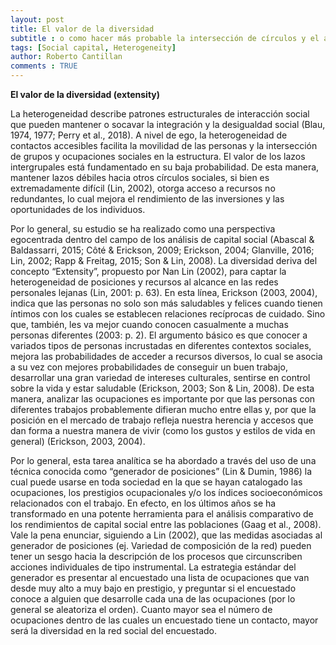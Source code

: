 ```yaml
---
layout: post
title: El valor de la diversidad 
subtitle : o como hacer más probable la intersección de círculos y el acceso a recursos no redundantes. 
tags: [Social capital, Heterogeneity]
author: Roberto Cantillan
comments : TRUE
---
```


**El valor de la diversidad (extensity)**

La heterogeneidad describe patrones estructurales de interacción social que 
pueden mantener o socavar la integración y la desigualdad social (Blau, 1974, 
1977; Perry et al., 2018). A nivel de ego, la heterogeneidad de contactos 
accesibles facilita la movilidad de las personas y la intersección de grupos y 
ocupaciones sociales en la estructura. El valor de los lazos intergrupales está 
fundamentado en su baja probabilidad. De esta manera, mantener lazos débiles 
hacia otros círculos sociales, si bien es extremadamente difícil (Lin, 2002), 
otorga acceso a recursos no redundantes, lo cual mejora el rendimiento de las 
inversiones y las oportunidades de los individuos. 

Por lo general, su estudio se ha realizado como una perspectiva egocentrada 
dentro del campo de los análisis de capital social (Abascal & Baldassarri, 2015; 
Côté & Erickson, 2009; Erickson, 2004; Glanville, 2016; Lin, 2002; Rapp & 
Freitag, 2015; Son & Lin, 2008). La diversidad deriva del concepto “Extensity”, 
propuesto por Nan Lin (2002), para captar la heterogeneidad de posiciones y 
recursos al alcance en las redes personales lejanas (Lin, 2001: p. 63). En esta 
línea, Erickson (2003, 2004), indica que las personas no solo son más saludables 
y felices cuando tienen íntimos con los cuales se establecen relaciones 
recíprocas de cuidado. Sino que, también, les va mejor cuando conocen 
casualmente a muchas personas diferentes (2003: p. 2). El argumento básico es 
que conocer a variados tipos de personas incrustadas en diferentes contextos 
sociales, mejora las probabilidades de acceder a recursos diversos, lo cual se
asocia a su vez con mejores probabilidades de conseguir un buen trabajo, 
desarrollar una gran variedad de intereses culturales, sentirse en control 
sobre la vida y estar saludable (Erickson, 2003; Son & Lin, 2008). De esta 
manera, analizar las ocupaciones es importante por que las personas con 
diferentes trabajos probablemente difieran mucho entre ellas y, por que la 
posición en el mercado de trabajo refleja nuestra herencia y accesos que dan 
forma a nuestra manera de vivir (como los gustos y estilos de vida en general) 
(Erickson, 2003, 2004). 

Por lo general, esta tarea analítica se ha abordado a través del uso de una 
técnica conocida como “generador de posiciones”  (Lin & Dumin, 1986) la cual 
puede usarse en toda sociedad en la que se hayan catalogado las ocupaciones, 
los prestigios ocupacionales y/o los índices socioeconómicos relacionados con 
el trabajo. En efecto, en los últimos años se ha transformado en una potente 
herramienta para el análisis comparativo de los rendimientos de capital social 
entre las poblaciones (Gaag et al., 2008). Vale la pena enunciar, siguiendo a 
Lin (2002), que las medidas asociadas al generador de posiciones (ej. Variedad 
de composición de la red) pueden tener un sesgo hacia la descripción de los 
procesos que circunscriben acciones individuales de tipo instrumental. La 
estrategia estándar del generador es presentar al encuestado una lista de 
ocupaciones que van desde muy alto a muy bajo en prestigio, y preguntar si el 
encuestado conoce a alguien que desarrolle cada una de las ocupaciones (por lo 
general se aleatoriza el orden). Cuanto mayor sea el número de ocupaciones 
dentro de las cuales un encuestado tiene un contacto, mayor será la diversidad 
en la red social del encuestado. 

